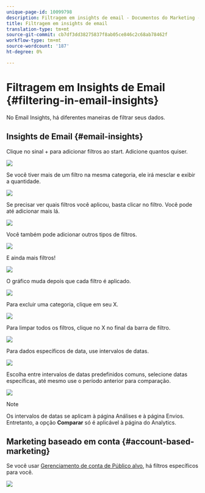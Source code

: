 ```yaml
---
unique-page-id: 10099798
description: Filtragem em insights de email - Documentos do Marketing - Documentação do produto
title: Filtragem em insights de email
translation-type: tm+mt
source-git-commit: cb7df3dd38275837f8ab05ce846c2c68ab78462f
workflow-type: tm+mt
source-wordcount: '187'
ht-degree: 0%

---
```



# Filtragem em Insights de Email {#filtering-in-email-insights}

No Email Insights, há diferentes maneiras de filtrar seus dados.

## Insights de Email {#email-insights}

Clique no sinal + para adicionar filtros ao start. Adicione quantos quiser.

![](assets/one-2.png)

Se você tiver mais de um filtro na mesma categoria, ele irá mesclar e exibir a quantidade.

![](assets/state.png)

Se precisar ver quais filtros você aplicou, basta clicar no filtro. Você pode até adicionar mais lá.

![](assets/states.png)

Você também pode adicionar outros tipos de filtros.

![](assets/os.png)

E ainda mais filtros!

![](assets/more-filters.png)

O gráfico muda depois que cada filtro é aplicado.

![](assets/filtered-chart.png)

Para excluir uma categoria, clique em seu X.

![](assets/filter1.png)

Para limpar todos os filtros, clique no X no final da barra de filtro.

![](assets/filter2.png)

Para dados específicos de data, use intervalos de datas.

![](assets/date-click.png)

Escolha entre intervalos de datas predefinidos comuns, selecione datas específicas, até mesmo use o período anterior para comparação.

![](assets/date-range.png)

>[!NOTE]
>
>Os intervalos de datas se aplicam à página Análises e à página Envios. Entretanto, a opção **Comparar** só é aplicável à página do Analytics.

## Marketing baseado em conta {#account-based-marketing}

Se você usar [Gerenciamento de conta de Público alvo](https://docs.marketo.com/display/DOCS/Account+Based+Marketing+Overview), há filtros específicos para você.

![](assets/abm.png)
